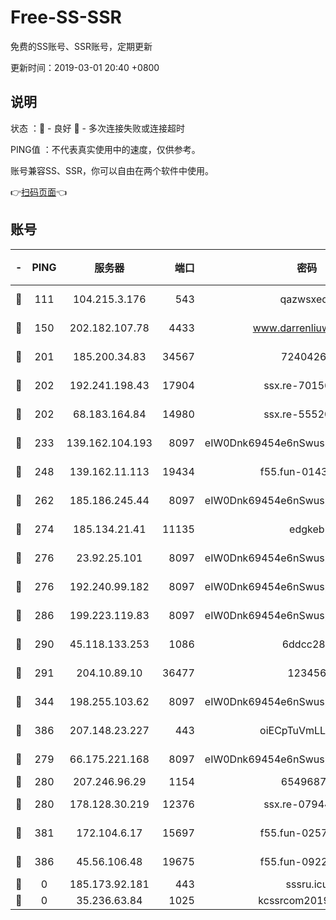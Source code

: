 # Free-SS-SSR

免费的SS账号、SSR账号，定期更新

更新时间：2019-03-01 20:40 +0800

## 说明

状态     ：🙂 - 良好 🙁 - 多次连接失败或连接超时

PING值   ：不代表真实使用中的速度，仅供参考。

账号兼容SS、SSR，你可以自由在两个软件中使用。

👉[扫码页面](https://liesauer.github.io/free-ss-ssr.github.io/)👈

## 账号

|-|PING|服务器|端口|密码|加密方式|区域|
|:----:|:----:|:-----:|-----:|:----:|:----:|:----:|
|🙂|111|104.215.3.176|543|qazwsxedc|aes-256-gcm|JP|
|🙂|150|202.182.107.78|4433|www.darrenliuwei.com|aes-256-cfb|JP|
|🙂|201|185.200.34.83|34567|72404265|aes-256-cfb|US|
|🙂|202|192.241.198.43|17904|ssx.re-70156249|aes-256-cfb|US|
|🙂|202|68.183.164.84|14980|ssx.re-55520549|aes-256-cfb|US|
|🙂|233|139.162.104.193|8097|eIW0Dnk69454e6nSwuspv9DmS201tQ0D|aes-256-cfb|JP|
|🙂|248|139.162.11.113|19434|f55.fun-01439275|aes-256-cfb|SG|
|🙂|262|185.186.245.44|8097|eIW0Dnk69454e6nSwuspv9DmS201tQ0D|aes-256-cfb|NL|
|🙂|274|185.134.21.41|11135|edgkeb|aes-256-cfb|GB|
|🙂|276|23.92.25.101|8097|eIW0Dnk69454e6nSwuspv9DmS201tQ0D|aes-256-cfb|US|
|🙂|276|192.240.99.182|8097|eIW0Dnk69454e6nSwuspv9DmS201tQ0D|aes-256-cfb|US|
|🙂|286|199.223.119.83|8097|eIW0Dnk69454e6nSwuspv9DmS201tQ0D|aes-256-cfb|US|
|🙂|290|45.118.133.253|1086|6ddcc286|aes-256-cfb|SG|
|🙂|291|204.10.89.10|36477|123456|aes-256-cfb|US|
|🙂|344|198.255.103.62|8097|eIW0Dnk69454e6nSwuspv9DmS201tQ0D|aes-256-cfb|US|
|🙂|386|207.148.23.227|443|oiECpTuVmLLxk4Ts|aes-256-cfb|US|
|🙂|279|66.175.221.168|8097|eIW0Dnk69454e6nSwuspv9DmS201tQ0D|aes-256-cfb|US|
|🙂|280|207.246.96.29|1154|65496879|chacha20|US|
|🙂|280|178.128.30.219|12376|ssx.re-07944813|aes-256-cfb|SG|
|🙂|381|172.104.6.17|15697|f55.fun-02577821|aes-256-cfb|US|
|🙂|386|45.56.106.48|19675|f55.fun-09223819|aes-256-cfb|US|
|🙁|0|185.173.92.181|443|sssru.icu|rc4-md5|RU|
|🙁|0|35.236.63.84|1025|kcssrcom20190301|rc4-md5|US|
